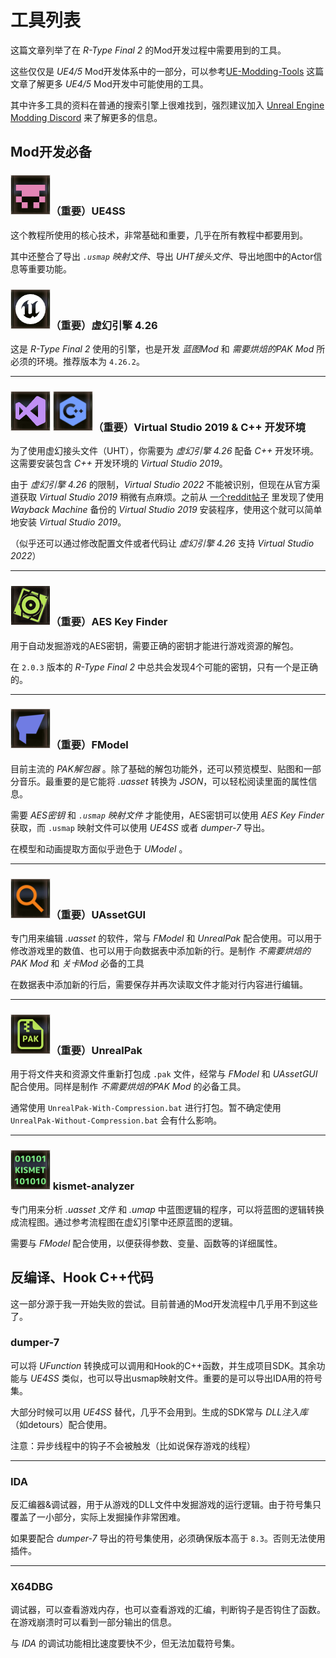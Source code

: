 # 工具列表

这篇文章列举了在 *R-Type Final 2* 的Mod开发过程中需要用到的工具。

这些仅仅是 *UE4/5* Mod开发体系中的一部分，可以参考[UE-Modding-Tools](https://github.com/Buckminsterfullerene02/UE-Modding-Tools)
这篇文章了解更多 *UE4/5* Mod开发中可能使用的工具。

其中许多工具的资料在普通的搜索引擎上很难找到，强烈建议加入 [Unreal Engine Modding Discord](https://discord.gg/VYjh4vSq) 来了解更多的信息。

## Mod开发必备

### ![Tool_UE4SS](../image/Tool_UE4SS.png)（重要）UE4SS

这个教程所使用的核心技术，非常基础和重要，几乎在所有教程中都要用到。

其中还整合了导出 *`.usmap` 映射文件*、导出 *UHT接头文件*、导出地图中的Actor信息等重要功能。

### ![Tool_UE](../image/Tool_UE.png)（重要）虚幻引擎 4.26

这是 *R-Type Final 2* 使用的引擎，也是开发 *蓝图Mod* 和 *需要烘焙的PAK Mod* 所必须的环境。推荐版本为 `4.26.2`。

---

### ![Tool_VS](../image/Tool_VS.png) ![Tool_Cplus](../image/Tool_Cplus.png)（重要）Virtual Studio 2019 & C++ 开发环境

为了使用虚幻接头文件（UHT），你需要为 *虚幻引擎 4.26* 配备 *C++* 开发环境。这需要安装包含 *C++* 开发环境的 *Virtual Studio 2019*。

由于 *虚幻引擎 4.26* 的限制，*Virtual Studio 2022* 不能被识别，但现在从官方渠道获取 *Virtual Studio 2019* 稍微有点麻烦。之前从 [一个reddit帖子](https://www.reddit.com/r/VisualStudio/comments/171cncs/how_to_download_an_old_released_version_of_visual/?rdt=62270) 里发现了使用 *Wayback Machine* 备份的 *Virtual Studio 2019* 安装程序，使用这个就可以简单地安装 *Virtual Studio 2019*。

（似乎还可以通过修改配置文件或者代码让 *虚幻引擎 4.26* 支持 *Virtual Studio 2022*）

---

### ![AESKeyFinder](../image/Tool_AESKeyFinder.png)（重要）AES Key Finder

用于自动发掘游戏的AES密钥，需要正确的密钥才能进行游戏资源的解包。

在 `2.0.3` 版本的 *R-Type Final 2* 中总共会发现4个可能的密钥，只有一个是正确的。

---

### ![Tool_FModel](../image/Tool_FModel.png)（重要）FModel

目前主流的 *PAK解包器* 。除了基础的解包功能外，还可以预览模型、贴图和一部分音乐。最重要的是它能将 *.uasset* 转换为 *JSON*，可以轻松阅读里面的属性信息。

需要 *AES密钥* 和 *`.usmap` 映射文件* 才能使用，AES密钥可以使用 *AES Key Finder* 获取，而 `.usmap` 映射文件可以使用 *UE4SS* 或者 *dumper-7* 导出。

在模型和动画提取方面似乎逊色于 *UModel* 。

---

### ![UAssetGUI](../image/Tool_UAssetGUI.png)（重要）UAssetGUI

专门用来编辑 *.uasset* 的软件，常与 *FModel* 和 *UnrealPak* 配合使用。可以用于修改游戏里的数值、也可以用于向数据表中添加新的行。是制作 *不需要烘焙的PAK Mod* 和 *关卡Mod* 必备的工具

在数据表中添加新的行后，需要保存并再次读取文件才能对行内容进行编辑。

---

### ![Tool_UnrealPak](../image/Tool_UnrealPak.png)（重要）UnrealPak

用于将文件夹和资源文件重新打包成 `.pak` 文件，经常与 *FModel* 和 *UAssetGUI* 配合使用。同样是制作 *不需要烘焙的PAK Mod* 的必备工具。

通常使用 `UnrealPak-With-Compression.bat` 进行打包。暂不确定使用 `UnrealPak-Without-Compression.bat` 会有什么影响。

---

### ![KismetAnalyzer](../image/Tool_KismetAnalyzer.png) kismet-analyzer

专门用来分析 *.uasset 文件* 和 *.umap* 中蓝图逻辑的程序，可以将蓝图的逻辑转换成流程图。通过参考流程图在虚幻引擎中还原蓝图的逻辑。

需要与 *FModel* 配合使用，以便获得参数、变量、函数等的详细属性。


## 反编译、Hook C++代码

这一部分源于我一开始失败的尝试。目前普通的Mod开发流程中几乎用不到这些了。

### dumper-7

可以将 *UFunction* 转换成可以调用和Hook的C++函数，并生成项目SDK。其余功能与 *UE4SS* 类似，也可以导出usmap映射文件。重要的是可以导出IDA用的符号集。

大部分时候可以用 *UE4SS* 替代，几乎不会用到。生成的SDK常与 *DLL注入库*（如detours）配合使用。

注意：异步线程中的钩子不会被触发（比如说保存游戏的线程）

---

### IDA

反汇编器&调试器，用于从游戏的DLL文件中发掘游戏的运行逻辑。由于符号集只覆盖了一小部分，实际上发掘操作非常困难。

如果要配合 *dumper-7* 导出的符号集使用，必须确保版本高于 `8.3`。否则无法使用插件。

---

### X64DBG

调试器，可以查看游戏内存，也可以查看游戏的汇编，判断钩子是否钩住了函数。在游戏崩溃时可以看到一部分输出的信息。

与 *IDA* 的调试功能相比速度要快不少，但无法加载符号集。